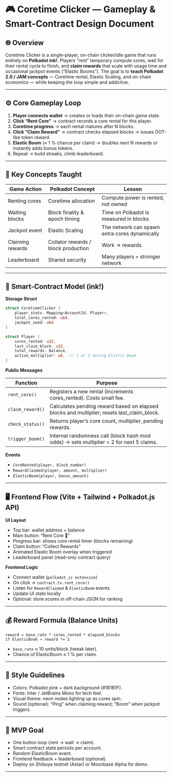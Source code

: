 # 🎮 Coretime Clicker — Gameplay & Smart-Contract Design Document

## 🌐 Overview

Coretime Clicker is a single-player, on-chain clicker/idle game that runs entirely on **Polkadot ink!**. Players “rent” temporary compute cores, wait for their rental cycle to finish, and **claim rewards** that scale with usage time and occasional jackpot events (“Elastic Booms”). The goal is to **teach Polkadot 2.0 / JAM concepts** — Coretime rental, Elastic Scaling, and on-chain economics — while keeping the loop simple and addictive.

---

## ⚙️ Core Gameplay Loop

1. **Player connects wallet** → creates or loads their on-chain game state.
2. **Click “Rent Core”** → contract records a core rental for this player.
3. **Coretime progress** → each rental matures after N blocks.
4. **Click “Claim Reward”** → contract checks elapsed blocks → issues DOT-like token reward.
5. **Elastic Boom** (≈ 1 % chance per claim) → doubles next N rewards or instantly adds bonus tokens.
6. Repeat → build streaks, climb leaderboard.

---

## 🧠 Key Concepts Taught

| Game Action      | Polkadot Concept                    | Lesson                                        |
| ---------------- | ----------------------------------- | --------------------------------------------- |
| Renting cores    | Coretime allocation                 | Compute power is rented, not owned            |
| Waiting blocks   | Block finality & epoch timing       | Time on Polkadot is measured in blocks        |
| Jackpot event    | Elastic Scaling                     | The network can spawn extra cores dynamically |
| Claiming rewards | Collator rewards / block production | Work → rewards                                |
| Leaderboard      | Shared security                     | Many players = stronger network               |

---

## 🧩 Smart-Contract Model (ink!)

**Storage Struct**

```rust
struct CoretimeClicker {
    player_stats: Mapping<AccountId, Player>,
    total_cores_rented: u64,
    jackpot_seed: u64
}

struct Player {
    cores_rented: u32,
    last_claim_block: u32,
    total_rewards: Balance,
    active_multiplier: u8,  // 1 or 2 during Elastic Boom
}
```

**Public Messages**

| Function         | Purpose                                                                                    |
| ---------------- | ------------------------------------------------------------------------------------------ |
| `rent_core()`    | Registers a new rental (increments cores_rented). Costs small fee.                         |
| `claim_reward()` | Calculates pending reward based on elapsed blocks and multiplier; resets last_claim_block. |
| `check_status()` | Returns player’s core count, multiplier, pending rewards.                                  |
| `trigger_boom()` | Internal randomness call (block hash mod odds) → sets multiplier = 2 for next 5 claims.    |

**Events**

* `CoreRented(player, block_number)`
* `RewardClaimed(player, amount, multiplier)`
* `ElasticBoom(player, bonus_amount)`

---

## 🖥️ Frontend Flow (Vite + Tailwind + Polkadot.js API)

**UI Layout**

* Top bar: wallet address + balance
* Main button: “Rent Core 🚀”
* Progress bar: shows core rental timer (blocks remaining)
* Claim button: “Collect Rewards”
* Animated Elastic Boom overlay when triggered
* Leaderboard panel (read-only contract query)

**Frontend Logic**

* Connect wallet (`polkadot.js extension`)
* On click → `contract.tx.rent_core()`
* Listen for `RewardClaimed` & `ElasticBoom` events
* Update UI state locally
* Optional: store scores in off-chain JSON for ranking

---

## 💰 Reward Formula (Balance Units)

```
reward = base_rate * cores_rented * elapsed_blocks
if ElasticBoom → reward *= 2
```

* `base_rate` ≈ 10 units/block (tweak later).
* Chance of ElasticBoom ≈ 1 % per claim.

---

## 🎨 Style Guidelines

* Colors: Polkadot pink + dark background (#1B1B1F).
* Fonts: Inter / JetBrains Mono for tech feel.
* Visual theme: neon nodes lighting up as cores spin.
* Sound (optional): “Ping” when claiming reward; “Boom” when jackpot triggers.

---

## 🚀 MVP Goal

* One button loop (rent → wait → claim).
* Smart contract state persists per account.
* Random ElasticBoom event.
* Frontend feedback + leaderboard (optional).
* Deploy on Shibuya testnet (Astar) or Moonbase Alpha for demo.

---
